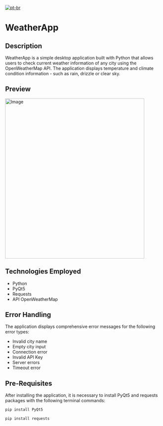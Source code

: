 [![pt-br](https://img.shields.io/badge/lang-pt--br-green.svg)](https://github.com/LimaFelipeGS/WeatherApp/blob/master/README.pt-br.md)

# WeatherApp

## Description

WeatherApp is a simple desktop application built with Python that allows users to check current weather information of any city using the OpenWeatherMap API. The application displays temperature and climate condition information - such as rain, drizzle or clear sky.

## Preview
<img width="449" height="517" alt="Image" src="https://github.com/user-attachments/assets/b81630b3-9d4a-4965-808b-65052fa14e76" />

## Technologies Employed

- Python
- PyQt5
- Requests
- API OpenWeatherMap

## Error Handling

The application displays comprehensive error messages for the following error types:

- Invalid city name
- Empty city input
- Connection error
- Invalid API Key
- Server errors
- Timeout error

## Pre-Requisites

After installing the application, it is necessary to install PyQt5 and requests packages with the following terminal commands:

```bash
pip install PyQt5
```

```bash
pip install requests
```
